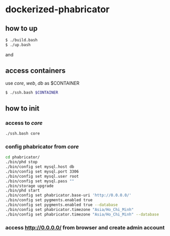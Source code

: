# dockerized-phabricator

## how to up

```bash
$ ./build.bash
$ ./up.bash
```

and 

## access containers

use _core_, _web_, _db_ as $CONTAINER

```bash
$ ./ssh.bash $CONTAINER
```

## how to init

### access to _core_

```bash
./ssh.bash core
```

### config phabricator from _core_

```bash
cd phabricator/
./bin/phd stop
./bin/config set mysql.host db
./bin/config set mysql.port 3306
./bin/config set mysql.user root
./bin/config set mysql.pass ""
./bin/storage upgrade
./bin/phd start
./bin/config set phabricator.base-uri 'http://0.0.0.0/'
./bin/config set pygments.enabled true
./bin/config set pygments.enabled true --database
./bin/config set phabricator.timezone "Asia/Ho_Chi_Minh"
./bin/config set phabricator.timezone "Asia/Ho_Chi_Minh" --database
```

### access http://0.0.0.0/ from browser and create admin account